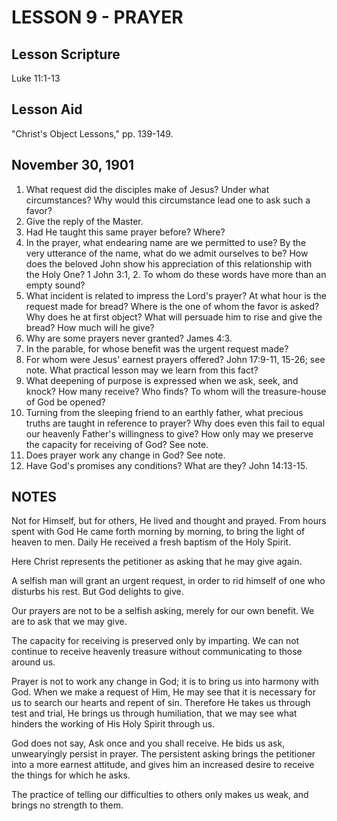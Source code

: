 # LESSON 9 - PRAYER

## Lesson Scripture
Luke 11:1-13

## Lesson Aid
"Christ's Object Lessons," pp. 139-149.

## November 30, 1901

1. What request did the disciples make of Jesus? Under what circumstances? Why would this circumstance lead one to ask such a favor?
2. Give the reply of the Master.
3. Had He taught this same prayer before? Where?
4. In the prayer, what endearing name are we permitted to use? By the very utterance of the name, what do we admit ourselves to be? How does the beloved John show his appreciation of this relationship with the Holy One? 1 John 3:1, 2. To whom do these words have more than an empty sound?
5. What incident is related to impress the Lord's prayer? At what hour is the request made for bread? Where is the one of whom the favor is asked? Why does he at first object? What will persuade him to rise and give the bread? How much will he give?
6. Why are some prayers never granted? James 4:3.
7. In the parable, for whose benefit was the urgent request made?
8. For whom were Jesus' earnest prayers offered? John 17:9-11, 15-26; see note. What practical lesson may we learn from this fact?
9. What deepening of purpose is expressed when we ask, seek, and knock? How many receive? Who finds? To whom will the treasure-house of God be opened?
10. Turning from the sleeping friend to an earthly father, what precious truths are taught in reference to prayer? Why does even this fail to equal our heavenly Father's willingness to give? How only may we preserve the capacity for receiving of God? See note.
11. Does prayer work any change in God? See note.
12. Have God's promises any conditions? What are they? John 14:13-15.

## NOTES

Not for Himself, but for others, He lived and thought and prayed. From hours spent with God He came forth morning by morning, to bring the light of heaven to men. Daily He received a fresh baptism of the Holy Spirit.

Here Christ represents the petitioner as asking that he may give again.

A selfish man will grant an urgent request, in order to rid himself of one who disturbs his rest. But God delights to give.

Our prayers are not to be a selfish asking, merely for our own benefit. We are to ask that we may give.

The capacity for receiving is preserved only by imparting. We can not continue to receive heavenly treasure without communicating to those around us.

Prayer is not to work any change in God; it is to bring us into harmony with God. When we make a request of Him, He may see that it is necessary for us to search our hearts and repent of sin. Therefore He takes us through test and trial, He brings us through humiliation, that we may see what hinders the working of His Holy Spirit through us.

God does not say, Ask once and you shall receive. He bids us ask, unwearyingly persist in prayer. The persistent asking brings the petitioner into a more earnest attitude, and gives him an increased desire to receive the things for which he asks.

The practice of telling our difficulties to others only makes us weak, and brings no strength to them.